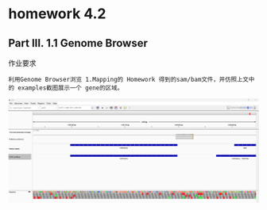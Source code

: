 # homework 4.2
## Part III. 1.1 Genome Browser

作业要求
```
利用Genome Browser浏览 1.Mapping的 Homework 得到的sam/bam文件，并仿照上文中的 examples截图展示一个 gene的区域。
```
![alt text](b12fcf59ed2aa9083b44c0ca90ccff0.png)